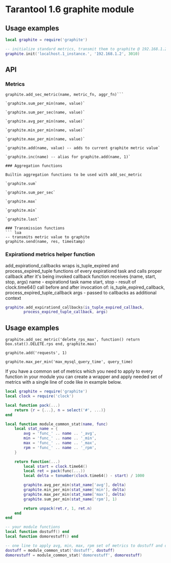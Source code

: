 # Tarantool 1.6 graphite module

## Usage examples

``` lua
local graphite = require('graphite')

-- initialize standard metrics, transmit them to graphite @ 192.168.1.2:3010
graphite.init('localhost.1_instance.', '192.168.1.2', 3010)
```

## API

### Metrics

```-- adds new metric, values are probed every second by calling metric_fn, aggregated by calling aggr_fn on the series
graphite.add_sec_metric(name, metric_fn, aggr_fn)```

`graphite.sum_per_min(name, value)`

`graphite.sum_per_sec(name, value)`

`graphite.avg_per_min(name, value)`

`graphite.min_per_min(name, value)`

`graphite.max_per_min(name, value)`

`graphite.add(name, value) -- adds to current graphite metric value`

`graphite.inc(name) -- alias for graphite.add(name, 1)`

### Aggregation functions

Builtin aggregation functions to be used with add_sec_metric

`graphite.sum`

`graphite.sum_per_sec`

`graphite.max`

`graphite.min`

`graphite.last`

### Transmission functions
``` lua
-- transmits metric value to graphite
graphite.send(name, res, timestamp)
```
### Expirationd metrics helper function
add_expirationd_callbacks wraps is_tuple_expired and process_expired_tuple functions
of every expirationd task and calls proper callback after it's being invoked
callback function receives (name, start, stop, args)
name - expirationd task name
start, stop - result of clock.time64() call before and after invocation of:
is_tuple_expired_callback, process_expired_tuple_callback
args - passed to callbacks as additional context
``` lua
graphite.add_expirationd_callbacks(is_tuple_expired_callback, 
		process_expired_tuple_callback, args)
```

## Usage examples
`graphite.add_sec_metric('delete_rps_max', function() return box.stat().DELETE.rps end, graphite.max)`

`graphite.add('requests', 1)`

`graphite.max_per_min('max_mysql_query_time', query_time)`

If you have a common set of metrics which you need to apply to every function in your module you can create a wrapper and apply needed set of metrics with a single line of code like in example below.

``` lua
local graphite = require('graphite')
local clock = require('clock')

local function pack(...)
	return {r = {...}, n = select('#', ...)}
end

local function module_common_stat(name, func)
	local stat_name = {
		avg = 'func_' .. name .. '_avg',
		min = 'func_' .. name .. '_min',
		max = 'func_' .. name .. '_max',
		rpm = 'func_' .. name .. '_rpm',
	}

	return function(...)
		local start = clock.time64()
		local ret = pack(func(...))
		local delta = tonumber(clock.time64() - start) / 1000

		graphite.avg_per_min(stat_name['avg'], delta)
		graphite.min_per_min(stat_name['min'], delta)
		graphite.max_per_min(stat_name['max'], delta)
		graphite.sum_per_min(stat_name['rpm'], 1)

		return unpack(ret.r, 1, ret.n)
	end
end

-- your module functions
local function dostuff() end
local function domorestuff() end

-- one line to apply avg, min, max, rpm set of metrics to dostuff and domorestuff functions
dostuff = module_common_stat('dostuff', dostuff)
domorestuff = module_common_stat('domorestuff', domorestuff)
```
